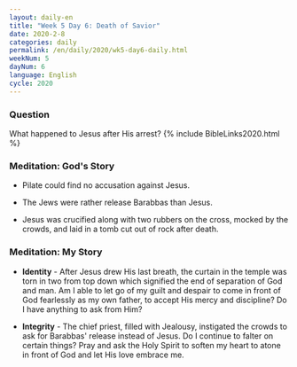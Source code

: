 ```yaml
---
layout: daily-en
title: "Week 5 Day 6: Death of Savior"
date: 2020-2-8 
categories: daily
permalink: /en/daily/2020/wk5-day6-daily.html
weekNum: 5
dayNum: 6
language: English
cycle: 2020
---
```


### Question     
What happened to Jesus after His arrest?
{% include BibleLinks2020.html %} 

### Meditation: God's Story   
+ Pilate could find no accusation against Jesus. 

+ The Jews were rather release Barabbas than Jesus. 

+ Jesus was crucified along with two rubbers on the cross, mocked by the crowds, and laid in a tomb cut out of rock after death. 

### Meditation: My Story   
+ **Identity** - After Jesus drew His last breath, the curtain in the temple was torn in two from top down which signified the end of separation of God and man. Am I able to let go of my guilt and despair to come in front of God fearlessly as my own father, to accept His mercy and discipline? Do I have anything to ask from Him? 

+ **Integrity** - The chief priest, filled with Jealousy, instigated the crowds to ask for Barabbas' release instead of Jesus. Do I continue to falter on certain things? Pray and ask the Holy Spirit to soften my heart to atone in front of God and let His love embrace me.  
